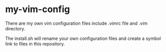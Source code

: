 # my-vim-config

There are my own vim configuration files include .vimrc file and .vim directory.

The install.sh will rename your own configuration files and create a symbol link to files in this repository.
